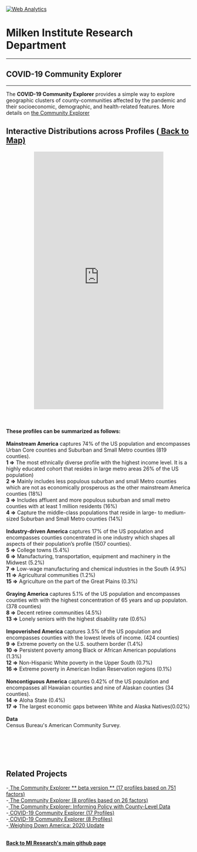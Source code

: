 <br><br>
<head><!-- Global site tag (gtag.js) - Google Analytics -->
<script async src="https://www.googletagmanager.com/gtag/js?id=UA-166686264-2"></script>
<script>
  window.dataLayer = window.dataLayer || [];
  function gtag(){dataLayer.push(arguments);}
  gtag('js', new Date());

  gtag('config', 'UA-166686264-2');
</script>

<!-- Default Statcounter code for The Community Explorer
https://miresearch.github.io/Community-Explorer/ -->
<script type="text/javascript">
var sc_project=12481025; 
var sc_invisible=1; 
var sc_security="74862afb"; 
var sc_https=1; 
</script>
<script type="text/javascript"
src="https://www.statcounter.com/counter/counter.js"
async></script>
<noscript><div class="statcounter"><a title="Web Analytics"
href="https://statcounter.com/" target="_blank"><img
class="statcounter"
src="https://c.statcounter.com/12481025/0/74862afb/1/"
alt="Web Analytics"></a></div></noscript>
<!-- End of Statcounter Code -->

<meta name="twitter:title" content="COVID-19 Explorer">  
<meta name="twitter:description" content="The COVID-19 Community Explorer provides a simple way to explore geographic clusters of communities affected by the pandemic and their socioeconomic, demographic, and health-related features.">
<meta name="twitter:image" content="https://claudelopez.com/wp-content/uploads/2022/04/Screenshot-2022-04-19-132327.png">
<meta name="twitter:card" content="summary_large_image">

<meta property="og:title" content="COVID-19 Explorer">
<meta property="og:description" content="The COVID-19 Community Explorer provides a simple way to explore geographic clusters of communities affected by the pandemic and their socioeconomic, demographic, and health-related features">
<meta property="og:image" content="https://claudelopez.com/wp-content/uploads/2022/04/Screenshot-2022-04-19-132327.png">
<meta property="og:image:url" content="https://claudelopez.com/wp-content/uploads/2022/04/Screenshot-2022-04-19-132327.png">
<meta property="og:image:secure_url" content="https://claudelopez.com/wp-content/uploads/2022/04/Screenshot-2022-04-19-132327.png">
<meta property="og:url" content="https://miresearch.github.io/COVID19-Community-Explorer/">
</head>

<H1><b>Milken Institute Research Department </b></H1><Hr>

<H2><b> COVID-19 Community Explorer</b> </H2> <Hr>

The <b>COVID-19 Community Explorer</b> provides a simple way to explore geographic clusters of county-communities affected by the pandemic and their socioeconomic, demographic, and health-related features. More details on <a href="https://miresearch.github.io/Community-Explorer-17-profiles/" target="_blank"> the Community Explorer </a> <br>


<H2>Interactive Distributions across Profiles   (<a href="https://miresearch.github.io/COVID19-Community-Explorer/" target="_blank">  Back to Map)</a> </H2>   
  

<center><iframe src="https://public.tableau.com/views/Covid-19-explorer-distributions/Dashboard2?:showVizHome=no&:embed=true" width="70%" height="700" frameborder="0"></iframe></center>

<br>
<br>
<Bh>
<br>
<b>These profiles can be summarized as follows:</b>
<br>
<br><b>Mainstream America</B> captures 74% of the US population and encompasses Urban Core counties and Suburban and Small Metro counties (819 counties).
<br><b>1 =></b> The most ethnically diverse profile with the highest income level. It is a highly educated cohort that resides in large metro areas 26% of the US population)
<br><b>2 =></b> Mainly includes less populous suburban and small Metro counties which are not as economically prosperous as the other mainstream America counties (18%)
<br><b>3 =></b> Includes affluent and more populous suburban and small metro counties with at least 1 million residents (16%)
<br><b>4 =></b> Capture the middle-class populations that reside in large- to medium-sized Suburban and Small Metro counties (14%)
<br>
<br><b>Industry-driven America</B> captures 17% of the US population and encompasses counties concentrated in one industry which shapes all aspects of their population’s profile (1507 counties).
<br><b>5 =></b> College towns (5.4%)
<br><b>6 =></b> Manufacturing, transportation, equipment and machinery in the Midwest (5.2%) 
<br><b>7 =></b> Low-wage manufacturing and chemical industries in the South (4.9%)
<br><b>11 =></b> Agricultural communities (1.2%)
<br><b>15 =></b> Agriculture on the part of the Great Plains (0.3%)
<br>
<br><b>Graying America</B> captures 5.1% of the US population and encompasses counties with with the highest concentration of 65 years and up populaton. (378 counties)
<br><b>8 =></b> Decent retiree communities (4.5%) 
<br><b>13 =></b> Lonely seniors with the highest disability rate (0.6%)
<br>
<br><b>Impoverished America</B> captures 3.5% of the US population and encompasses counties with the lowest levels of income. (424 counties)
<br><b>9 =></b> Extreme poverty on the U.S. southern border (1.4%) 
<br><b>10 =></b> Persistent poverty among Black or African American populations (1.3%)
<br><b>12 =></b> Non-Hispanic White poverty in the Upper South (0.7%) 
<br><b>16 =></b> Extreme poverty in American Indian Reservation regions (0.1%)
<br>
<br><b>Noncontiguous America</B> captures 0.42% of the US population and encompasses all Hawaiian counties and nine of Alaskan counties (34 counties).
<br><b>14 =></b> Aloha State (0.4%) 
<br><b>17 =></b> The largest economic gaps between White and Alaska Natives(0.02%)
<br><br>
<Bh>
<b>Data</b><br>
Census Bureau's American Community Survey. <br>
<br> <br>


<br><br>
<H2>Related Projects </H2>
-<a href="https://miresearch.github.io/Community-Explorer-17-profiles/" target="_blank"> The Community Explorer ** beta version ** (17 profiles based on 751 factors) </a> <br>
-<a href="https://miresearch.github.io/Community-Explorer/" target="_blank"> The Community Explorer  (8 profiles based on 26 factors) </a> <br>
-<a href="https://milkeninstitute.org/sites/default/files/reports-pdf/Community%20Explorer.pdf" target="_blank"> The Community Explorer: Informing Policy with County-Level Data </a> <br>
-<a href="https://miresearch.github.io/COVID19-Community-Explorer/" target="_blank"> COVID-19 Community Explorer (17 Profiles)</a> <br>
-<a href="https://miresearch.github.io/MI-COVID-19-Community-Explorer" target="_blank"> COVID-19 Community Explorer (8 Profiles)</a> <br>
-<a href="https://milkeninstitute.org/reports/weighing-down-america-2020-update" target="_blank"> Weighing Down America: 2020 Update</a><br>
<Br>
  
<a href=" https://miresearch.github.io/About/" target="_blank"> <b>Back to MI Research's main github page</b>  </a>

